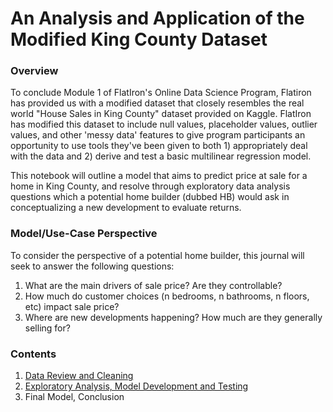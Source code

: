 
# An Analysis and Application of the Modified King County Dataset



### Overview

To conclude Module 1 of FlatIron's Online Data Science Program, Flatiron has provided us with a modified dataset that closely resembles the real world "House Sales in King County" dataset provided on Kaggle. FlatIron has modified this dataset to include null values, placeholder values, outlier values, and other 'messy data' features to give program participants an opportunity to use tools they've been given to both 1) appropriately deal with the data and 2) derive and test a basic multilinear regression model.

This notebook will outline a model that aims to predict price at sale for a home in King County, and resolve through exploratory data analysis questions which a potential home builder (dubbed HB) would ask in conceptualizing a new development to evaluate returns.


### Model/Use-Case Perspective

To consider the perspective of a potential home builder, this journal will seek to answer the following questions:

1. What are the main drivers of sale price? Are they controllable?
2. How much do customer choices (n bedrooms, n bathrooms, n floors, etc) impact sale price?
3. Where are new developments happening? How much are they generally selling for?

### Contents

1. [Data Review and Cleaning](/Data%20Cleaning.ipynb)
2. [Exploratory Analysis, Model Development and Testing](/EDA.ipynb)
3. Final Model, Conclusion


```python

```
